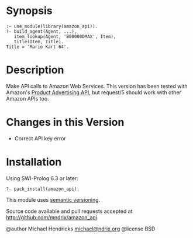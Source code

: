 # Synopsis

    :- use_module(library(amazon_api)).
    ?- build_agent(Agent, ...),
       item_lookup(Agent, 'B00000DMAX', Item),
       title(Item, Title).
    Title = 'Mario Kart 64'.

# Description

Make API calls to Amazon Web Services.  This version has been tested with Amazon's [Product Advertising API](https://affiliate-program.amazon.com/gp/advertising/api/detail/main.html), but request/5 should work with other Amazon APIs too.

# Changes in this Version

  * Correct API key error

# Installation

Using SWI-Prolog 6.3 or later:

    ?- pack_install(amazon_api).

This module uses [semantic versioning](http://semver.org/).

Source code available and pull requests accepted at
http://github.com/mndrix/amazon_api

@author Michael Hendricks <michael@ndrix.org>
@license BSD
